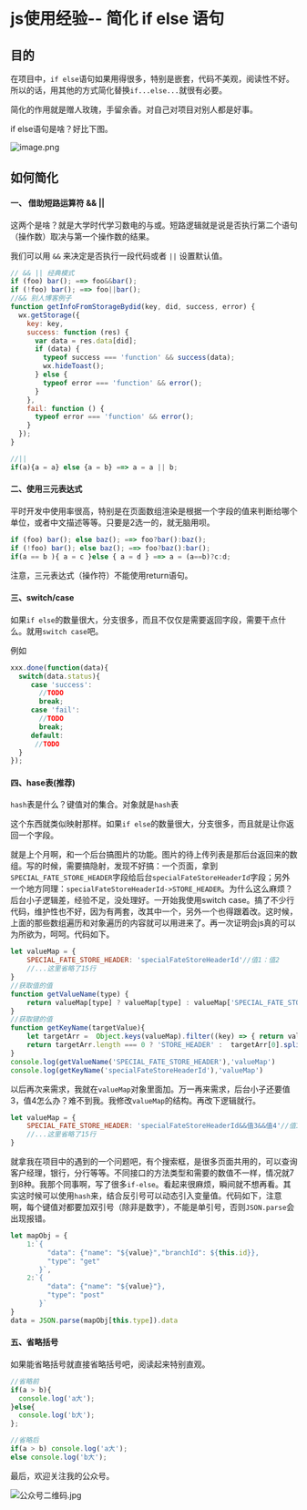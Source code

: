# js使用经验-- 简化 if else 语句

## 目的

在项目中，`if else`语句如果用得很多，特别是嵌套，代码不美观，阅读性不好。所以的话，用其他的方式简化替换`if...else...`就很有必要。

简化的作用就是赠人玫瑰，手留余香。对自己对项目对别人都是好事。

if else语句是啥？好比下图。

![image.png](https://upload-images.jianshu.io/upload_images/8195910-ff56230f59d35978.png?imageMogr2/auto-orient/strip%7CimageView2/2/w/1240)


## 如何简化

#### 一、 借助短路运算符  && ||

这两个是啥？就是大学时代学习数电的与或。短路逻辑就是说是否执行第二个语句（操作数）取决与第一个操作数的结果。

我们可以用 `&&` 来决定是否执行一段代码或者 `||` 设置默认值。

```javascript
// && || 经典模式
if (foo) bar(); ==> foo&&bar(); 
if (!foo) bar(); ==> foo||bar(); 
//&& 别人博客例子
function getInfoFromStorageBydid(key, did, success, error) {
  wx.getStorage({
    key: key,
    success: function (res) {
      var data = res.data[did];
      if (data) {
        typeof success === 'function' && success(data);
        wx.hideToast();
      } else {
        typeof error === 'function' && error();
      }
    },
    fail: function () {
      typeof error === 'function' && error();
    }
  });
}

//|| 
if(a){a = a} else {a = b} ==> a = a || b;
```

#### 二、使用三元表达式

平时开发中使用率很高，特别是在页面数组渲染是根据一个字段的值来判断给哪个单位，或者中文描述等等。只要是2选一的，就无脑用呗。

```javascript
if (foo) bar(); else baz(); ==> foo?bar():baz(); 
if (!foo) bar(); else baz(); ==> foo?baz():bar(); 
if(a == b ){ a = c }else { a = d } ==> a = (a==b)?c:d;
```

注意，三元表达式（操作符）不能使用return语句。

#### 三、switch/case

如果`if else`的数量很大，分支很多，而且不仅仅是需要返回字段，需要干点什么。就用`switch case`吧。

例如
```javascript
xxx.done(function(data){
  switch(data.status){
     case 'success':
       //TODO
       break;
     case 'fail':
       //TODO
       break;
     default:
      //TODO
  }
});
```


#### 四、hase表(推荐)

`hash`表是什么？键值对的集合。对象就是`hash`表

这个东西就类似映射那样。如果`if else`的数量很大，分支很多，而且就是让你返回一个字段。

就是上个月啊，和一个后台搞图片的功能。图片的待上传列表是那后台返回来的数组。写的时候，需要搞隐射，发现不好搞：一个页面，拿到`SPECIAL_FATE_STORE_HEADER`字段给后台`specialFateStoreHeaderId`字段；另外一个地方同理：`specialFateStoreHeaderId->STORE_HEADER`。为什么这么麻烦？后台小子逻辑差，经验不足，没处理好。一开始我使用switch case。搞了不少行代码，维护性也不好，因为有两套，改其中一个，另外一个也得跟着改。这时候，上面的那些数组遍历和对象遍历的内容就可以用进来了。再一次证明会js真的可以为所欲为，呵呵。代码如下。

```javascript
let valueMap = {
    SPECIAL_FATE_STORE_HEADER: 'specialFateStoreHeaderId'//值1：值2
    //...这里省略了15行
}
//获取值的值 
function getValueName(type) {
    return valueMap[type] ? valueMap[type] : valueMap['SPECIAL_FATE_STORE_HEADER'];
}
//获取键的值
function getKeyName(targetValue){
    let targetArr =  Object.keys(valueMap).filter((key) => { return valueMap[key] == targetValue });
    return targetArr.length === 0 ? 'STORE_HEADER' :  targetArr[0].split('FATE_')[1]
}
console.log(getValueName('SPECIAL_FATE_STORE_HEADER'),'valueMap')
console.log(getKeyName('specialFateStoreHeaderId'),'valueMap')
```

以后再次来需求，我就在`valueMap`对象里面加。万一再来需求，后台小子还要值3，值4怎么办？难不到我。我修改`valueMap`的结构。再改下逻辑就行。

```javascript
let valueMap = {
    SPECIAL_FATE_STORE_HEADER: 'specialFateStoreHeaderId&&值3&&值4'//值1：值2 && 值3 && 值4
    //...这里省略了15行
}
```

就拿我在项目中的遇到的一个问题吧，有个搜索框，是很多页面共用的，可以查询客户经理，银行，分行等等。不同接口的方法类型和需要的数值不一样，情况就7到8种。我那个同事啊，写了很多`if-else`。看起来很麻烦，瞬间就不想再看。其实这时候可以使用`hash`来，结合反引号可以动态引入变量值。代码如下，注意啊，每个键值对都要加双引号（除非是数字），不能是单引号，否则`JSON.parse`会出现报错。

```javascript 
let mapObj = {
    1:`{
         "data": {"name": "${value}","branchId": ${this.id}},
         "type": "get"
       }`,
    2:`{
         "data": {"name": "${value}"},
         "type": "post"
       }`
}
data = JSON.parse(mapObj[this.type]).data
```

#### 五、省略括号

如果能省略括号就直接省略括号吧，阅读起来特别直观。

```javascript
//省略前
if(a > b){
  console.log('a大');
}else{
  console.log('b大');
};

//省略后
if(a > b) console.log('a大');
else console.log('b大');
```

最后，欢迎关注我的公众号。

![公众号二维码.jpg](https://upload-images.jianshu.io/upload_images/8195910-4759b64c8d6d9ed7.jpg?imageMogr2/auto-orient/strip%7CimageView2/2/w/1240)





